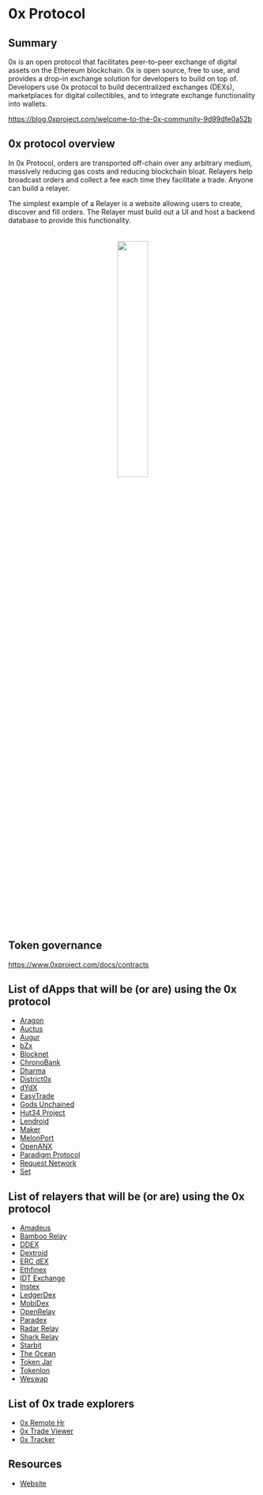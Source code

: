 # 0x Protocol

## Summary

0x is an open protocol that facilitates peer-to-peer exchange of digital assets on the Ethereum blockchain. 0x is open source, free to use, and provides a drop-in exchange solution for developers to build on top of. Developers use 0x protocol to build decentralized exchanges (DEXs), marketplaces for digital collectibles, and to integrate exchange functionality into wallets.

https://blog.0xproject.com/welcome-to-the-0x-community-9d99dfe0a52b

## 0x protocol overview

In 0x Protocol, orders are transported off-chain over any arbitrary medium, massively reducing gas costs and reducing blockchain bloat. Relayers help broadcast orders and collect a fee each time they facilitate a trade. Anyone can build a relayer.

The simplest example of a Relayer is a website allowing users to create, discover and fill orders. The Relayer must build out a UI and host a backend database to provide this functionality.

<div align="center">
    <img src="https://s3.eu-west-2.amazonaws.com/0x-wiki-images/relayer_diagram.png" style="padding-bottom: 20px; padding-top: 20px; max-width: 342px;" width="35%" />
</div>

## Token governance 

https://www.0xproject.com/docs/contracts

## List of dApps that will be (or are) using the 0x protocol

* [Aragon](https://aragon.one/)
* [Auctus](https://auctus.org/)
* [Augur](http://www.augur.net/)
* [bZx](https://bzx.network/)
* [Blocknet](https://blocknet.co/)
* [ChronoBank](https://chronobank.io/)
* [Dharma](https://dharma.io/)
* [District0x](https://district0x.io/)
* [dYdX](https://dydx.exchange/)
* [EasyTrade](https://easytrade.io/)
* [Gods Unchained](https://godsunchained.com/)
* [Hut34 Project](http://hut34.io/)
* [Lendroid](https://lendroid.com/)
* [Maker](https://makerdao.com/)
* [MelonPort](https://melonport.com/)
* [OpenANX](https://www.openanx.org/)
* [Paradigm Protocol](https://paradigm.market/)
* [Request Network](https://request.network/)
* [Set](https://setprotocol.com/)

## List of relayers that will be (or are) using the 0x protocol

* [Amadeus](http://amadeusrelay.org)
* [Bamboo Relay](https://www.bamboorelay.com/)
* [DDEX](https://ddex.io/)
* [Dextroid](https://www.dextroid.io/)
* [ERC dEX](http://ercdex.com)
* [Ethfinex](https://www.ethfinex.com/)
* [IDT Exchange](https://www.idtexchange.com/)
* [Instex](https://app.instex.io/)
* [LedgerDex](https://www.ledgerdex.com/)
* [MobiDex](http://mobidex.io)
* [OpenRelay](https://openrelay.xyz)
* [Paradex](https://paradex.io/)
* [Radar Relay](https://radarrelay.com/)
* [Shark Relay](https://app.sharkrelay.com/)
* [Starbit](https://www.starbitex.com/Trade)
* [The Ocean](https://theocean.trade)
* [Token Jar](https://tokenjar.io/)
* [Tokenlon](https://tokenlon.token.im/)
* [Weswap](https://www.weswap.io/)

## List of 0x trade explorers

* [0x Remote Hr](http://0x.remote.hr)
* [0x Trade Viewer](http://0xtrades.info)
* [0x Tracker](http://0xtracker.com)

## Resources
* [Website](https://0x.org/)
